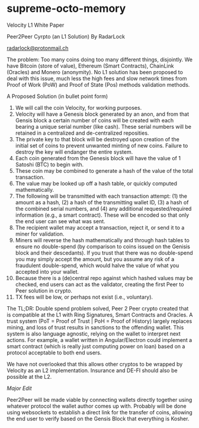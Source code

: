 # supreme-octo-memory
Velocity L1 White Paper

Peer2Peer Cyrpto (an L1 Solution)
By RadarLock

radarlock@protonmail.ch

The problem: Too many coins doing too many different things, disjointly. We have Bitcoin (store of value), Ethereum (Smart Contracts), ChainLink (Oracles) and Monero (anonymity). No L1 solution has been proposed to deal with this issue, much less the high fees and slow network times from Proof of Work (PoW) and Proof of State (Pos) methods validation methods.

A Proposed Solution (in bullet point form)

1. We will call the coin Velocity, for working purposes.
2. Velocity will have a Genesis block generated by an anon, and from that Gensis block a certain number of coins will be created with each bearing a unique serial number (like cash). These serial numbers will be retained in a centralized and de-centralized reposities.
3. The private key to that block will be destroyed upon creation of the initial set of coins to prevent unwanted minting of new coins. Failure to destroy the key will endanger the entire system.
4. Each coin generated from the Genesis block will have the value of 1 Satoshi (BTC) to begin with.
5. These coin may be combined to generate a hash of the value of the total transaction.
6. The value may be looked up off a hash table, or quickly computed mathematically.
7. The following will be transmitted with each transaction attempt: (1) the amount as a hash, (2) a hash of the transmitting wallet ID, (3) a hash of the combined serial numbers, and (4) any additional requested/required information (e.g., a smart contract). These will be encoded so that only the end user can see what was sent.
8. The recipient wallet may accept a transaction, reject it, or send it to a miner for validation.
9. Miners will reverse the hash mathematically and through hash tables to ensure no double-spend (by comparison to coins issued on the Genisis block and their descedants). If you trust that there was no double-spend you may simply accept the amount, but you assume any risk of a fraudulent double-spend, which would halve the value of what you accepted into your wallet.
10. Because there is a (de)central repo against which hashed values may be checked, end users can act as the validator, creating the first Peer to Peer solution in crypto.
11. TX fees will be low, or perhaps not exist (i.e., voluntary).

The TL;DR: Double spend problem solved, Peer 2 Peer crypto created that is compatible at the L1 with Ring Signatures, Smart Contracts and Oracles. A trust system (PoT = Proof of Trust | PoH = Proof of History) largely replaces mining, and loss of trust results in sanctions to the offending wallet. This system is also language agnostic, relying on the wallet to interpret next actions. For example, a wallet written in Angular/Electron could implement a smart contract (which is really just computing power on loan) based on a protocol acceptable to both end users.

We have not overlooked that this allows other cryptos to be wrapped by Velocity as an L2 implementation. Insurance and DE-FI should also be possible at the L2.

*Major Edit*

Peer2Peer will be made viable by connecting wallets directly together using whatever protocol the wallet author comes up with. Probably will be done using websockets to establish a direct link for the transfer of coins, allowing the end user to verify based on the Gensis Block that everything is Kosher.
